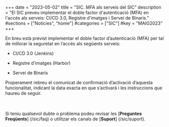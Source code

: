 +++
date        = "2023-05-02"
title       = "SIC. MFA als serveis del SIC"
description = "El SIC preveu implementar el doble factor d'autenticació (MFA) en l'accés als serveis: CI/CD 3.0, Registre d'imatges i Servei de Binaris."
#sections    = ["Notícies", "home"]
#categories  = ["SIC"]
#key         = "MAIG2023"
+++

En breu està previst implementar el doble factor d’autenticació (MFA) per tal de millorar la seguretat en l’accés als
següents serveis:

- CI/CD 3.0 (Jenkins)

- Registre d'imatges (Harbor)

- Servei de Binaris

Properament rebreu el comunicat de confirmació d’activació d’aquesta funcionalitat, indicant la data exacta en que
s’activarà i les instruccions que haureu de seguir.

<br/><br/>
Si teniu qualsevol dubte o problema podeu revisar les [**Preguntes Freqüents**] (/sic/faq) o utilitzar els canals de [**Suport**] (/sic/suport).